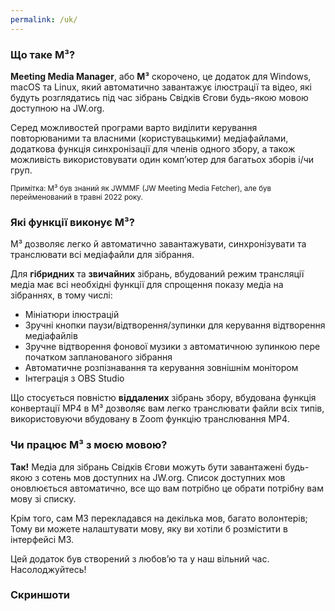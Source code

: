 ```yaml
---
permalink: /uk/
---
```

  
### Що таке M³?

**Meeting Media Manager**, або **M³** скорочено, це додаток для Windows, macOS та Linux, який автоматично завантажує ілюстрації та відео, які будуть розглядатись під час зібрань Свідків Єгови будь-якою мовою доступною на JW.org.

Серед можливостей програми варто виділити керування повторюваними та власними (користувацькими) медіафайлами, додаткова функція синхронізації для членів одного збору, а також можливість використовувати один компʼютер для багатьох зборів і/чи груп.

<sup>Примітка: M³ був знаний як JWMMF (JW Meeting Media Fetcher), але був перейменований в травні 2022 року.</sup>

### Які функції виконує M³?

M³ дозволяє легко й автоматично завантажувати, синхронізувати та транслювати всі медіафайли для зібрання.

Для **гібридних** та **звичайних** зібрань, вбудований режим трансляції медіа має всі необхідні функції для спрощення показу медіа на зібраннях, в тому числі:

- Мініатюри ілюстрацій
- Зручні кнопки паузи/відтворення/зупинки для керування відтворення медіафайлів
- Зручне відтворення фонової музики з автоматичною зупинкою пере початком запланованого зібрання
- Автоматичне розпізнавання та керування зовнішнім монітором
- Інтеграція з OBS Studio

Що стосується повністю **віддалених** зібрань збору, вбудована функція конвертації MP4 в M³ дозволяє вам легко транслювати файли всіх типів, використовуючи вбудовану в Zoom функцію транслювання MP4.

### Чи працює M³ з моєю мовою?

**Так!** Медіа для зібрань Свідків Єгови можуть бути завантажені будь-якою з сотень мов доступних на JW.org. Список доступних мов оновлюється автоматично, все що вам потрібно це обрати потрібну вам мову зі списку.

Крім того, сам M3 перекладався на декілька мов, багато волонтерів; Тому ви можете налаштувати мову, яку ви хотіли б розмістити в інтерфейсі M3.

Цей додаток був створений з любовʼю та у наш вільний час. Насолоджуйтесь!

### Скриншоти
